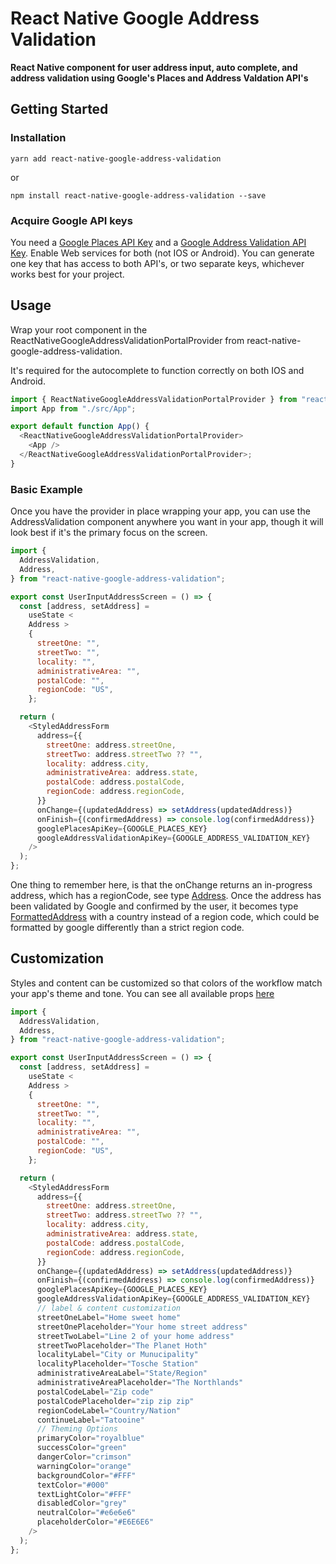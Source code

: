 # React Native Google Address Validation

**React Native component for user address input, auto complete, and address validation using Google's Places and Address Valdation API's**

## Getting Started

### Installation

```
yarn add react-native-google-address-validation
```

or

```
npm install react-native-google-address-validation --save
```

### Acquire Google API keys

You need a [Google Places API Key](https://developers.google.com/maps/documentation/places/web-service/get-api-key/) and a [Google Address Validation API Key](https://developers.google.com/maps/documentation/address-validation/get-api-key). Enable Web services for both (not IOS or Android). You can generate one key that has access to both API's, or two separate keys, whichever works best for your project.

## Usage

Wrap your root component in the ReactNativeGoogleAddressValidationPortalProvider from react-native-google-address-validation.

It's required for the autocomplete to function correctly on both IOS and Android.

```js
import { ReactNativeGoogleAddressValidationPortalProvider } from "react-native-google-address-validation";
import App from "./src/App";

export default function App() {
  <ReactNativeGoogleAddressValidationPortalProvider>
    <App />
  </ReactNativeGoogleAddressValidationPortalProvider>;
}
```

### Basic Example

Once you have the provider in place wrapping your app, you can use the AddressValidation component anywhere you want in your app, though it will look best if it's the primary focus on the screen.

```js
import {
  AddressValidation,
  Address,
} from "react-native-google-address-validation";

export const UserInputAddressScreen = () => {
  const [address, setAddress] =
    useState <
    Address >
    {
      streetOne: "",
      streetTwo: "",
      locality: "",
      administrativeArea: "",
      postalCode: "",
      regionCode: "US",
    };

  return (
    <StyledAddressForm
      address={{
        streetOne: address.streetOne,
        streetTwo: address.streetTwo ?? "",
        locality: address.city,
        administrativeArea: address.state,
        postalCode: address.postalCode,
        regionCode: address.regionCode,
      }}
      onChange={(updatedAddress) => setAddress(updatedAddress)}
      onFinish={(confirmedAddress) => console.log(confirmedAddress)}
      googlePlacesApiKey={GOOGLE_PLACES_KEY}
      googleAddressValidationApiKey={GOOGLE_ADDRESS_VALIDATION_KEY}
    />
  );
};
```

One thing to remember here, is that the onChange returns an in-progress address, which has a regionCode, see type [Address](https://github.com/adamsonb12/react-native-google-address-validation/blob/main/src/utils.ts#L53). Once the address has been validated by Google and confirmed by the user, it becomes type [FormattedAddress](https://github.com/adamsonb12/react-native-google-address-validation/blob/main/src/utils.ts#L62) with a country instead of a region code, which could be formatted by google differently than a strict region code.

## Customization

Styles and content can be customized so that colors of the workflow match your app's theme and tone. You can see all available props [here](https://github.com/adamsonb12/react-native-google-address-validation/blob/main/index.tsx#L13)

```js
import {
  AddressValidation,
  Address,
} from "react-native-google-address-validation";

export const UserInputAddressScreen = () => {
  const [address, setAddress] =
    useState <
    Address >
    {
      streetOne: "",
      streetTwo: "",
      locality: "",
      administrativeArea: "",
      postalCode: "",
      regionCode: "US",
    };

  return (
    <StyledAddressForm
      address={{
        streetOne: address.streetOne,
        streetTwo: address.streetTwo ?? "",
        locality: address.city,
        administrativeArea: address.state,
        postalCode: address.postalCode,
        regionCode: address.regionCode,
      }}
      onChange={(updatedAddress) => setAddress(updatedAddress)}
      onFinish={(confirmedAddress) => console.log(confirmedAddress)}
      googlePlacesApiKey={GOOGLE_PLACES_KEY}
      googleAddressValidationApiKey={GOOGLE_ADDRESS_VALIDATION_KEY}
      // label & content customization
      streetOneLabel="Home sweet home"
      streetOnePlaceholder="Your home street address"
      streetTwoLabel="Line 2 of your home address"
      streetTwoPlaceholder="The Planet Hoth"
      localityLabel="City or Munucipality"
      localityPlaceholder="Tosche Station"
      administrativeAreaLabel="State/Region"
      administrativeAreaPlaceholder="The Northlands"
      postalCodeLabel="Zip code"
      postalCodePlaceholder="zip zip zip"
      regionCodeLabel="Country/Nation"
      continueLabel="Tatooine"
      // Theming Options
      primaryColor="royalblue"
      successColor="green"
      dangerColor="crimson"
      warningColor="orange"
      backgroundColor="#FFF"
      textColor="#000"
      textLightColor="#FFF"
      disabledColor="grey"
      neutralColor="#e6e6e6"
      placeholderColor="#E6E6E6"
    />
  );
};
```
